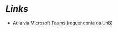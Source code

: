 # _Links_

- [Aula via Microsoft Teams (requer conta da UnB)](https://web.microsoftstream.com/video/16d62ca0-a2cc-4ed8-839a-74d29e86de7a)
